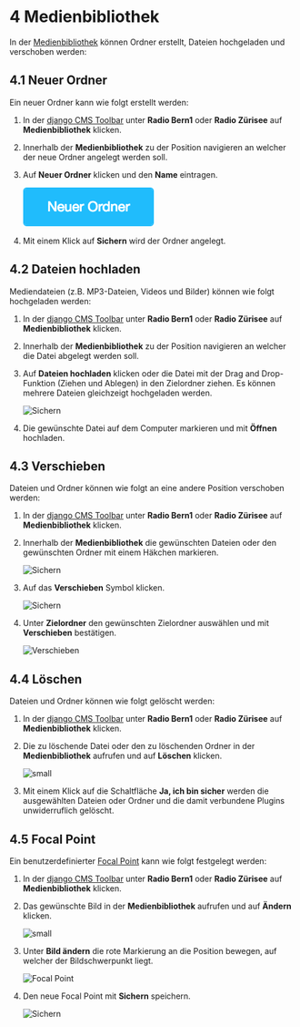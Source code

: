 
<a name="4-medienbibliothek">4 Medienbibliothek</a>
=====
In der [Medienbibliothek](./grundlagen.md#1-2-medienbibliothek) können Ordner erstellt, Dateien hochgeladen und verschoben werden: 

<a name="4-1-neuer-ordner">4.1 Neuer Ordner</a>
------
Ein neuer Ordner kann wie folgt erstellt werden:

  1. In der [django CMS Toolbar](./grundlagen.md#1-1-django-cms-toolbar) unter **Radio Bern1** oder **Radio Zürisee** auf **Medienbibliothek** klicken.
  2. Innerhalb der **Medienbibliothek** zu der Position navigieren an welcher der neue Ordner angelegt werden soll.
  3. Auf **Neuer Ordner** klicken und den **Name** eintragen.
      
      ![Neuer_Ordner](../screenshots/Bildschirmfoto_Neuer_Ordner.png)
      
  4. Mit einem Klick auf **Sichern** wird der Ordner angelegt.

<a name="4-2-dateien-hochladen">4.2 Dateien hochladen</a>
----
Mediendateien (z.B. MP3-Dateien, Videos und Bilder) können wie folgt hochgeladen werden:

  1. In der [django CMS Toolbar](./grundlagen.md#1-1-django-cms-toolbar) unter **Radio Bern1** oder **Radio Zürisee** auf **Medienbibliothek** klicken.
  2. Innerhalb der **Medienbibliothek** zu der Position navigieren an welcher die Datei abgelegt werden soll.
  3. Auf **Dateien hochladen** klicken oder die Datei mit der Drag and Drop-Funktion (Ziehen und Ablegen) in den Zielordner ziehen. Es können mehrere Dateien gleichzeigt hochgeladen werden.
    
      ![Sichern](../../screenshots/Bildschirmfoto_Dateien_hochladen.png)
        
  4. Die gewünschte Datei auf dem Computer markieren und mit **Öffnen** hochladen.         

<a name="4-3-verschieben">4.3 Verschieben</a>
----
Dateien und Ordner können wie folgt an eine andere Position verschoben werden:

  1. In der [django CMS Toolbar](./grundlagen.md#1-1-django-cms-toolbar) unter **Radio Bern1** oder **Radio Zürisee** auf **Medienbibliothek** klicken.
  2. Innerhalb der **Medienbibliothek** die gewünschten Dateien oder den gewünschten Ordner mit einem Häkchen markieren.
    
      ![Sichern](../../screenshots/Bildschirmfoto_Markieren.png)
      
  3. Auf das **Verschieben** Symbol klicken.
      
      ![Sichern](../../screenshots/Bildschirmfoto_Verschiebe_Datei_oder_Ordner.png)
      
  4. Unter **Zielordner** den gewünschten Zielordner auswählen und mit **Verschieben** bestätigen.
      
      ![Verschieben](../../screenshots/Bildschirmfoto_Verschieben.png)

<a name="4-4-loeschen">4.4 Löschen</a>
----
Dateien und Ordner können wie folgt gelöscht werden:

  1. In der [django CMS Toolbar](./grundlagen.md#1-1-django-cms-toolbar) unter **Radio Bern1** oder **Radio Zürisee** auf **Medienbibliothek** klicken.
  2. Die zu löschende Datei oder den zu löschenden Ordner in der **Medienbibliothek** aufrufen und auf **Löschen** klicken.
    
      ![small](../../screenshots/Bildschirmfoto_Loeschen.png)
      
  3. Mit einem Klick auf die Schaltfläche **Ja, ich bin sicher** werden die ausgewählten Dateien oder Ordner und die damit verbundene Plugins unwiderruflich gelöscht.

<a name="4-5-focal-point">4.5 Focal Point</a>
----
Ein benutzerdefinierter [Focal Point](./grundlagen.md#1-3-focal-point) kann wie folgt festgelegt werden:

  1. In der [django CMS Toolbar](./grundlagen.md#1-1-django-cms-toolbar) unter **Radio Bern1** oder **Radio Zürisee** auf **Medienbibliothek** klicken.
  2. Das gewünschte Bild in der **Medienbibliothek** aufrufen und auf **Ändern** klicken.
    
      ![small](../../screenshots/Bildschirmfoto_aendern.png)
      
  3. Unter **Bild ändern** die rote Markierung an die Position bewegen, auf welcher der Bildschwerpunkt liegt.
    
      ![Focal Point](../../screenshots/Bildschirmfoto_Focal_Point.png)
      
  4. Den neue Focal Point mit **Sichern** speichern.
      
      ![Sichern](../../screenshots/Bildschirmfoto_Sichern.png)
